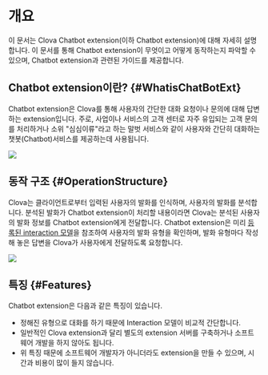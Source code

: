 #  개요
이 문서는 Clova Chatbot extension(이하 Chatbot extension)에 대해 자세히 설명합니다. 이 문서를 통해 Chatbot extension이 무엇이고 어떻게 동작하는지 파악할 수 있으며, Chatbot extension과 관련된 가이드를 제공합니다.

## Chatbot extension이란? {#WhatisChatBotExt}
Chatbot extension은 Clova를 통해 사용자의 간단한 대화 요청이나 문의에 대해 답변하는 extension입니다. 주로, 사업이나 서비스의 고객 센터로 자주 유입되는 고객 문의를 처리하거나 소위 "심심이류"라고 하는 말벗 서비스와 같이 사용자와 간단히 대화하는 챗봇(Chatbot)서비스를 제공하는데 사용됩니다.

![](/Resources/Images/Clova_Chatbot_Extension_Concept_Diagram.png)

## 동작 구조 {#OperationStructure}

Clova는 클라이언트로부터 입력된 사용자의 발화를 인식하며, 사용자의 발화를 분석합니다. 분석된 발화가 Chatbot extension이 처리할 내용이라면 Clova는 분석된 사용자의 발화 정보를 Chatbot extension에게 전달합니다. Chatbot extension은 미리 [등록된 interaction 모델](/Design/Design_Guideline_For_Chatbot_Extension.md#DefineInteractionModel)을 참조하여 사용자의 발화 유형을 확인하며, 발화 유형마다 작성해 놓은 답변을 Clova가 사용자에게 전달하도록 요청합니다.

![](/Resources/Images/Clova_Chatbot_Extension_Operation_Structure.png)

## 특징 {#Features}

Chatbot extension은 다음과 같은 특징이 있습니다.

* 정해진 유형으로 대화를 하기 때문에 Interaction 모델이 비교적 간단합니다.
* 일반적인 Clova extension과 달리 별도의 extension 서버를 구축하거나 소프트웨어 개발을 하지 않아도 됩니다.
* 위 특징 때문에 소프트웨어 개발자가 아니더라도 extension을 만들 수 있으며, 시간과 비용이 많이 들지 않습니다.
